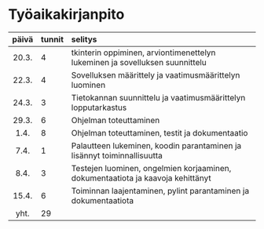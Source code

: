# Työaikakirjanpito

| päivä | tunnit | selitys |
| :----:|:-------| :-------|
| 20.3. | 4      | tkinterin oppiminen, arviontimenettelyn lukeminen ja sovelluksen suunnittelu |
| 22.3. | 4      | Sovelluksen määrittely ja vaatimusmäärittelyn luominen |
| 24.3. | 3      | Tietokannan suunnittelu ja vaatimusmäärittelyn lopputarkastus |
| 29.3. | 6      | Ohjelman toteuttaminen |
|  1.4. | 8      | Ohjelman toteuttaminen, testit ja dokumentaatio |
|  7.4. | 1      | Palautteen lukeminen, koodin parantaminen ja lisännyt toiminnallisuutta |
|  8.4. | 3      | Testejen luominen, ongelmien korjaaminen, dokumentaatiota ja kaavoja kehittänyt |
| 15.4. | 6      | Toiminnan laajentaminen, pylint parantaminen ja dokumentaatiota |
|  yht. | 29     |